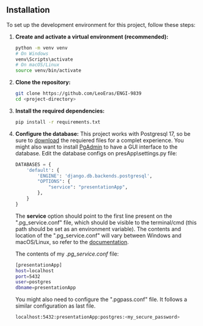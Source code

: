 ## Installation

To set up the development environment for this project, follow these steps:

1. **Create and activate a virtual environment (recommended):**
    ```sh
    python -m venv venv
    # On Windows
    venv\Scripts\activate
    # On macOS/Linux
    source venv/bin/activate
    ```

2. **Clone the repository:**
    ```sh
    git clone https://github.com/LeoEras/ENGI-9839
    cd <project-directory>
    ```

3. **Install the required dependencies:**
    ```sh
    pip install -r requirements.txt
    ```

4. **Configure the database:**
This project works with Postgresql 17, so be sure to [download](https://www.postgresql.org/download/) the requiered files for a complet experience. You might also want to install [PgAdmin](https://www.pgadmin.org/download/pgadmin-4-windows/) to have a GUI interface to the database.
    Edit the database configs on presApp\settings.py file:
    ```py
    DATABASES = {
        'default': {
            'ENGINE': 'django.db.backends.postgresql',
            "OPTIONS": {
                "service": "presentationApp",
            },
        }
    }
    ```
    The **service** option should point to the first line present on the ".pg_service.conf" file, which should be visible to the terminal/cmd (this path should be set as an environment variable). The contents and location of the ".pg_service.conf" will vary between Windows and macOS/Linux, so refer to the [documentation](https://www.postgresql.org/docs/current/libpq-pgservice.html).

    The contents of my *.pg_service.conf* file:
    ```sh
    [presentationApp]
    host=localhost
    port=5432
    user=postgres
    dbname=presentationApp
    ```
    You might also need to configure the ".pgpass.conf" file. It follows a similar configuration as last file.
    ```sh
    localhost:5432:presentationApp:postgres:<my_secure_password>
    ```